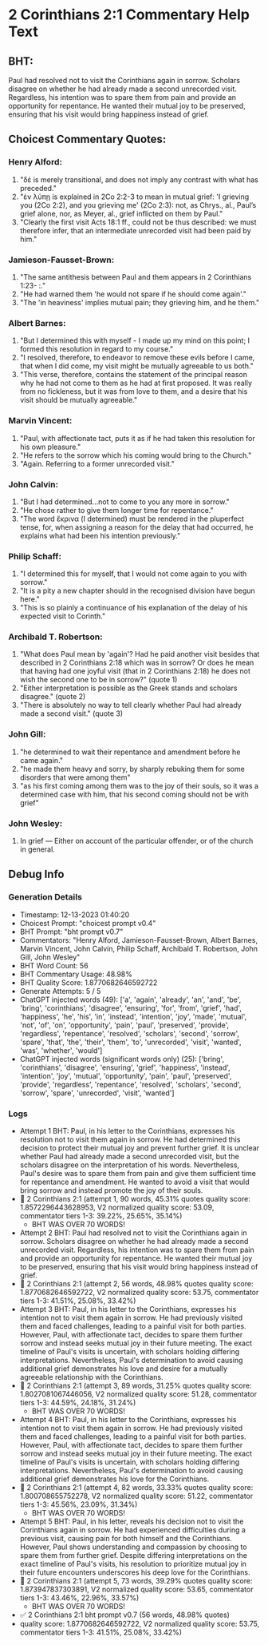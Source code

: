 # 2 Corinthians 2:1 Commentary Help Text

## BHT:
Paul had resolved not to visit the Corinthians again in sorrow. Scholars disagree on whether he had already made a second unrecorded visit. Regardless, his intention was to spare them from pain and provide an opportunity for repentance. He wanted their mutual joy to be preserved, ensuring that his visit would bring happiness instead of grief.

## Choicest Commentary Quotes:
### Henry Alford:
1. "δέ is merely transitional, and does not imply any contrast with what has preceded."
2. "ἐν λύπῃ is explained in 2Co 2:2-3 to mean in mutual grief: 'I grieving you (2Co 2:2), and you grieving me' (2Co 2:3): not, as Chrys., al., Paul’s grief alone, nor, as Meyer, al., grief inflicted on them by Paul."
3. "Clearly the first visit Acts 18:1 ff., could not be thus described: we must therefore infer, that an intermediate unrecorded visit had been paid by him."

### Jamieson-Fausset-Brown:
1. "The same antithesis between Paul and them appears in 2 Corinthians 1:23- :."
2. "He had warned them 'he would not spare if he should come again'."
3. "The 'in heaviness' implies mutual pain; they grieving him, and he them."

### Albert Barnes:
1. "But I determined this with myself - I made up my mind on this point; I formed this resolution in regard to my course."
2. "I resolved, therefore, to endeavor to remove these evils before I came, that when I did come, my visit might be mutually agreeable to us both."
3. "This verse, therefore, contains the statement of the principal reason why he had not come to them as he had at first proposed. It was really from no fickleness, but it was from love to them, and a desire that his visit should be mutually agreeable."

### Marvin Vincent:
1. "Paul, with affectionate tact, puts it as if he had taken this resolution for his own pleasure." 
2. "He refers to the sorrow which his coming would bring to the Church." 
3. "Again. Referring to a former unrecorded visit."

### John Calvin:
1. "But I had determined...not to come to you any more in sorrow." 
2. "He chose rather to give them longer time for repentance." 
3. "The word ἔκρινα (I determined) must be rendered in the pluperfect tense, for, when assigning a reason for the delay that had occurred, he explains what had been his intention previously."

### Philip Schaff:
1. "I determined this for myself, that I would not come again to you with sorrow." 
2. "It is a pity a new chapter should in the recognised division have begun here."
3. "This is so plainly a continuance of his explanation of the delay of his expected visit to Corinth."

### Archibald T. Robertson:
1. "What does Paul mean by 'again'? Had he paid another visit besides that described in 2 Corinthians 2:18 which was in sorrow? Or does he mean that having had one joyful visit (that in 2 Corinthians 2:18) he does not wish the second one to be in sorrow?" (quote 1)
2. "Either interpretation is possible as the Greek stands and scholars disagree." (quote 2)
3. "There is absolutely no way to tell clearly whether Paul had already made a second visit." (quote 3)

### John Gill:
1. "he determined to wait their repentance and amendment before he came again."
2. "he made them heavy and sorry, by sharply rebuking them for some disorders that were among them"
3. "as his first coming among them was to the joy of their souls, so it was a determined case with him, that his second coming should not be with grief"

### John Wesley:
1. In grief — Either on account of the particular offender, or of the church in general.



## Debug Info
### Generation Details
- Timestamp: 12-13-2023 01:40:20
- Choicest Prompt: "choicest prompt v0.4"
- BHT Prompt: "bht prompt v0.7"
- Commentators: "Henry Alford, Jamieson-Fausset-Brown, Albert Barnes, Marvin Vincent, John Calvin, Philip Schaff, Archibald T. Robertson, John Gill, John Wesley"
- BHT Word Count: 56
- BHT Commentary Usage: 48.98%
- BHT Quality Score: 1.8770682646592722
- Generate Attempts: 5 / 5
- ChatGPT injected words (49):
	['a', 'again', 'already', 'an', 'and', 'be', 'bring', 'corinthians', 'disagree', 'ensuring', 'for', 'from', 'grief', 'had', 'happiness', 'he', 'his', 'in', 'instead', 'intention', 'joy', 'made', 'mutual', 'not', 'of', 'on', 'opportunity', 'pain', 'paul', 'preserved', 'provide', 'regardless', 'repentance', 'resolved', 'scholars', 'second', 'sorrow', 'spare', 'that', 'the', 'their', 'them', 'to', 'unrecorded', 'visit', 'wanted', 'was', 'whether', 'would']
- ChatGPT injected words (significant words only) (25):
	['bring', 'corinthians', 'disagree', 'ensuring', 'grief', 'happiness', 'instead', 'intention', 'joy', 'mutual', 'opportunity', 'pain', 'paul', 'preserved', 'provide', 'regardless', 'repentance', 'resolved', 'scholars', 'second', 'sorrow', 'spare', 'unrecorded', 'visit', 'wanted']

### Logs
- Attempt 1 BHT: Paul, in his letter to the Corinthians, expresses his resolution not to visit them again in sorrow. He had determined this decision to protect their mutual joy and prevent further grief. It is unclear whether Paul had already made a second unrecorded visit, but the scholars disagree on the interpretation of his words. Nevertheless, Paul's desire was to spare them from pain and give them sufficient time for repentance and amendment. He wanted to avoid a visit that would bring sorrow and instead promote the joy of their souls.
- 🔄 2 Corinthians 2:1 (attempt 1, 90 words, 45.31% quotes quality score: 1.8572296443628953, V2 normalized quality score: 53.09, commentator tiers 1-3: 39.22%, 25.65%, 35.14%) 
	- BHT WAS OVER 70 WORDS!
- Attempt 2 BHT: Paul had resolved not to visit the Corinthians again in sorrow. Scholars disagree on whether he had already made a second unrecorded visit. Regardless, his intention was to spare them from pain and provide an opportunity for repentance. He wanted their mutual joy to be preserved, ensuring that his visit would bring happiness instead of grief.
- 🔄 2 Corinthians 2:1 (attempt 2, 56 words, 48.98% quotes quality score: 1.8770682646592722, V2 normalized quality score: 53.75, commentator tiers 1-3: 41.51%, 25.08%, 33.42%)
- Attempt 3 BHT: Paul, in his letter to the Corinthians, expresses his intention not to visit them again in sorrow. He had previously visited them and faced challenges, leading to a painful visit for both parties. However, Paul, with affectionate tact, decides to spare them further sorrow and instead seeks mutual joy in their future meeting. The exact timeline of Paul's visits is uncertain, with scholars holding differing interpretations. Nevertheless, Paul's determination to avoid causing additional grief demonstrates his love and desire for a mutually agreeable relationship with the Corinthians.
- 🔄 2 Corinthians 2:1 (attempt 3, 89 words, 31.25% quotes quality score: 1.8027081067446056, V2 normalized quality score: 51.28, commentator tiers 1-3: 44.59%, 24.18%, 31.24%) 
	- BHT WAS OVER 70 WORDS!
- Attempt 4 BHT: Paul, in his letter to the Corinthians, expresses his intention not to visit them again in sorrow. He had previously visited them and faced challenges, leading to a painful visit for both parties. However, Paul, with affectionate tact, decides to spare them further sorrow and instead seeks mutual joy in their future meeting. The exact timeline of Paul's visits is uncertain, with scholars holding differing interpretations. Nevertheless, Paul's determination to avoid causing additional grief demonstrates his love for the Corinthians.
- 🔄 2 Corinthians 2:1 (attempt 4, 82 words, 33.33% quotes quality score: 1.800708655752278, V2 normalized quality score: 51.22, commentator tiers 1-3: 45.56%, 23.09%, 31.34%) 
	- BHT WAS OVER 70 WORDS!
- Attempt 5 BHT: Paul, in his letter, reveals his decision not to visit the Corinthians again in sorrow. He had experienced difficulties during a previous visit, causing pain for both himself and the Corinthians. However, Paul shows understanding and compassion by choosing to spare them from further grief. Despite differing interpretations on the exact timeline of Paul's visits, his resolution to prioritize mutual joy in their future encounters underscores his deep love for the Corinthians.
- 🔄 2 Corinthians 2:1 (attempt 5, 73 words, 39.29% quotes quality score: 1.873947837303891, V2 normalized quality score: 53.65, commentator tiers 1-3: 43.46%, 22.96%, 33.57%) 
	- BHT WAS OVER 70 WORDS!
- ✅ 2 Corinthians 2:1 bht prompt v0.7 (56 words, 48.98% quotes)
- quality score: 1.8770682646592722, V2 normalized quality score: 53.75, commentator tiers 1-3: 41.51%, 25.08%, 33.42%)
